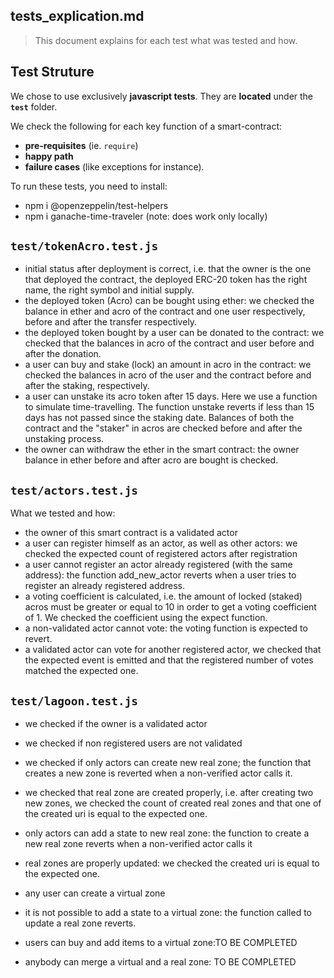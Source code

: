 ## tests_explication.md 

> This document explains for each test what was tested and how.


## Test Struture

We chose to use exclusively **javascript tests**.
They are **located** under the **`test`** folder.  
  
We check the following for each key function of a smart-contract:
- **pre-requisites** (ie. `require`)
- **happy path**
- **failure cases** (like exceptions for instance).

To run these tests, you need to install:
- npm i @openzeppelin/test-helpers
- npm i ganache-time-traveler (note: does work only locally)


## `test/tokenAcro.test.js`
- initial status after deployment is correct, i.e. that the owner is the one that deployed the contract, the deployed ERC-20 token has the right name, the right symbol and initial supply.
- the deployed token (Acro) can be bought using ether: we checked the balance in ether and acro of the contract and one user respectively, before and after the transfer respectively.
- the deployed token bought by a user can be donated to the contract: we checked that the balances in acro of the contract and user before and after the donation.
- a user can buy and stake (lock) an amount in acro in the contract: we checked the balances in acro of the user and the contract before and after the staking, respectively.
- a user can unstake its acro token after 15 days. Here we use a function to simulate time-travelling. The function unstake reverts if less than 15 days has not passed since the staking date. Balances of both the contract and the "staker" in acros are checked before and after the unstaking process.
- the owner can withdraw the ether in the smart contract: the owner balance in ether before and after acro are bought is checked.

## `test/actors.test.js`
What we tested and how:
- the owner of this smart contract is a validated actor
- a user can register himself as an actor, as well as other actors: we checked the expected count of registered actors after registration
- a user cannot register an actor already registered (with the same address): the function add_new_actor reverts when a user tries to register an already registered address.
- a voting coefficient is calculated, i.e. the amount of locked (staked) acros must be greater or equal to 10 in order to get a voting coefficient of 1. We checked the coefficient using the expect function.
- a non-validated actor cannot vote: the voting function is expected to revert.
- a validated actor can vote for another registered actor, we checked that the expected event is emitted and that the registered number of votes matched the expected one.



## `test/lagoon.test.js`

- we checked if the owner is a validated actor
- we checked if non registered users are not validated
- we checked if only actors can create new real zone; the function that creates a new zone is reverted when a non-verified actor calls it.
- we checked that real zone are created properly, i.e. after creating two new zones, we checked the count of created real zones and that one of the created uri is equal to the expected one.
- only actors can add a state to new real zone: the function to create a new real zone reverts when a non-verified actor calls it
- real zones are properly updated: we checked the created uri is equal to the expected one.
- any user can create a virtual zone
- it is not possible to add a state to a virtual zone: the function called to update a real zone reverts. 

- users can buy and add items to a virtual zone:TO BE COMPLETED

- anybody can merge a virtual and a real zone: TO BE COMPLETED 






